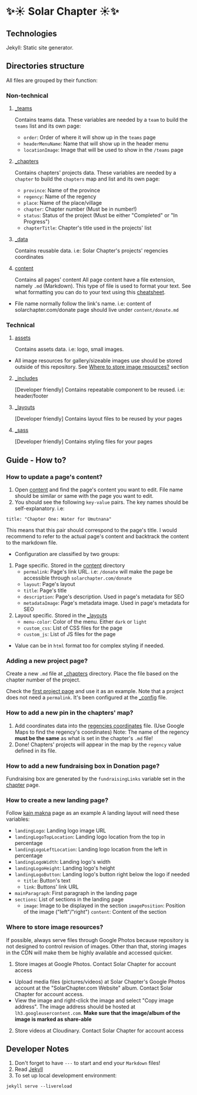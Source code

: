 ✨☀️ Solar Chapter ☀️✨
===

## Technologies
Jekyll: Static site generator.

## Directories structure
All files are grouped by their function:
### Non-technical
1. [_teams](/_teams)

    Contains teams data. These variables are needed by a `team` to build the `teams` list and its own page:
    - `order`: Order of where it will show up in the `teams` page
    - `headerMenuName`: Name that will show up in the header menu
    - `locationImage`: Image that will be used to show in the `/teams` page
2. [_chapters](/_chapters)

    Contains chapters' projects data. These variables are needed by a `chapter` to build the `chapters` map and list and its own page:
    - `province`: Name of the province
    - `regency`: Name of the regency
    - `place`: Name of the place/village
    - `chapter`: Chapter number (Must be in number!)
    - `status`: Status of the project (Must be either "Completed" or "In Progress")
    - `chapterTitle`: Chapter's title used in the projects' list
3. [_data](/_data)

    Contains reusable data. i.e: Solar Chapter's projects' regencies coordinates
4. [content](/content)

    Contains all pages' content
All page content have a file extension, namely `.md` (Markdown). This type of file is used to format your text. See what formatting you can do to your text using this [cheatsheet](https://www.markdownguide.org/cheat-sheet/).
- File name normally follow the link's name. i.e: content of solarchapter.com/donate page should live under `content/donate.md`

### Technical
1. [assets](/assets)

    Contains assets data. i.e: logo, small images.
- All image resources for gallery/sizeable images use should be stored outside of this repository. See [Where to store image resources?](#where-to-store-image-resources) section
2. [_includes](/_includes)

    [Developer friendly] Contains repeatable component to be reused. i.e: header/footer
3. [_layouts](/_layouts)

    [Developer friendly] Contains layout files to be reused by your pages
4. [_sass](/_sass)

    [Developer friendly] Contains styling files for your pages

## Guide - How to?
### How to update a page's content?
1. Open [content](/content) and find the page's content you want to edit. File name should be similar or same with the page you want to edit.
2. You should see the following `key-value` pairs. The key names should be self-explanatory.
i.e:
```
title: "Chapter One: Water for Umutnana"
```
This means that this pair should correspond to the page's title. I would recommend to refer to the actual page's content and backtrack the content to the markdown file.
- Configuration are classified by two groups:
1. Page specific. Stored in the [content](/content) directory
    - `permalink`: Page's link URL. i.e: `/donate` will make the page be accessible through `solarchapter.com/donate`
    - `layout`: Page's layout
    - `title`: Page's title
    - `description`: Page's description. Used in page's metadata for SEO
    - `metadataImage`: Page's metadata image. Used in page's metadata for SEO
2. Layout specific. Stored in the [_layouts](/_layouts)
    - `menu-color`: Color of the menu. Either `dark` or `light`
    - `custom_css`: List of CSS files for the page
    - `custom_js`: List of JS files for the page
- Value can be in `html` format too for complex styling if needed.

### Adding a new project page?
Create a new `.md` file at [_chapters](/chapters) directory. Place the file based on the chapter number of the project.

Check the [first project page](/_chapters/one/water-for-umutnana.md) and use it as an example. Note that a project does not need a `permalink`. It's been configured at the [_config](/_config.yml) file.

### How to add a new pin in the chapters' map?
1. Add coordinates data into the [regencies coordinates](/_data/regencies_coordinates.yml) file. (Use Google Maps to find the regency's coordinates)
Note: The name of the regency **must be the same** as what is set in the chapter's `.md` file!
2. Done! Chapters' projects will appear in the map by the `regency` value defined in its file.

### How to add a new fundraising box in Donation page?
Fundraising box are generated by the `fundraisingLinks` variable set in the [chapter](_chapters) page.

### How to create a new landing page?
Follow [kain makna](/_chapters/three/kain-makna.md) page as an example
A landing layout will need these variables:
- `landingLogo`: Landing logo image URL
- `landingLogoTopLocation`: Landing logo location from the top in percentage
- `landingLogoLeftLocation`: Landing logo location from the left in percentage
- `landingLogoWidth`: Landing logo's width
- `landingLogoHeight`: Landing logo's height
- `landingLogoButton`: Landing logo's button right below the logo if needed
    - `title`: Button's text
    - `link`: Buttons' link URL
- `mainParagraph`: First paragraph in the landing page
- `sections`: List of sections in the landing page
    - `image`: Image to be displayed in the section
      `imagePosition`: Position of the image ("left"/"right")
      `content`: Content of the section

### <a id="where-to-store-image-resources"></a>Where to store image resources?
If possible, always serve files through Google Photos because repository is not designed to control revision of images. Other than that, storing images in the CDN will make them be highly available and accessed quicker.
1. Store images at Google Photos. Contact Solar Chapter for account access
- Upload media files (pictures/videos) at Solar Chapter's Google Photos account at the "SolarChapter.com Website" album. Contact Solar Chapter for account access.
- View the image and right-click the image and select "Copy image address". The image address should be hosted at `lh3.googleusercontent.com`. **Make sure that the image/album of the image is marked as share-able**
2. Store videos at Cloudinary. Contact Solar Chapter for account access 

## Developer Notes
1. Don't forget to have `---` to start and end your `Markdown` files!
2. Read [Jekyll](https://jekyllrb.com/)
3. To set up local development environment:
```
jekyll serve --livereload
```
